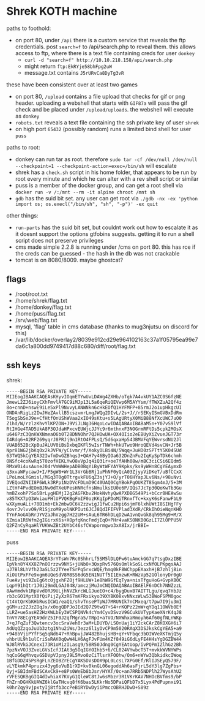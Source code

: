 # Shrek KOTH machine

paths to foothold:

- on port 80, under `/api` there is a custom service that reveals the ftp credentials. post `search=f` to /api/search.php to reveal them. this allows access to ftp, where there is a text file containing creds for user `donkey`
  - `curl -d "search=f" http://10.10.218.158/api/search.php`
  - might return `ftp:EkRYje58bhFpg2uW`
  - message.txt contains `J5rURvCa8DyTg3vR`

these have been consistent over at least two games

- on port 80, `/upload` contains a file upload that checks for gif or png header. uploading a webshell that starts with `GIF87a` will pass the gif check and be placed under `/upload/uploads`. the webshell will execute as `donkey`
- `robots.txt` reveals a text file containing the ssh private key of user `shrek`
- on high port `65432` (possibly random) runs a limited bind shell for user `puss`

paths to root:

- donkey can run tar as root. therefore `sudo tar -cf /dev/null /dev/null --checkpoint=1 --checkpoint-action=exec=/bin/sh` will escalate
- shrek has a `check.sh` script in his home folder, that appears to be run by root every minute and which he can alter with a rev shell script or similar
- puss is a member of the docker group, and can get a root shell via `docker run -v /:/mnt --rm -it alpine chroot /mnt sh`
- `gdb` has the suid bit set. any user can get root via `./gdb -nx -ex 'python import os; os.execl("/bin/sh", "sh", "-p")' -ex quit`

other things:

- `run-parts` has the suid bit set, but couldnt work out how to escalate it as it doesnt support the options gtfobins suggests. getting it to run a shell script does not preserve privileges
- cms made simple 2.2.8 is running under /cms on port 80. this has rce if the creds can be guessed - the hash in the db was not crackable
- tomcat is on 8080/8009. maybe ghostcat?

## flags

- /root/root.txt
- /home/shrek/flag.txt
- /home/donkey/flag.txt
- /home/puss/flag.txt
- /srv/web/flag.txt
- mysql, 'flag' table in cms database (thanks to mug3njutsu on discord for this)
- /var/lib/docker/overlay2/8039e912cd29e964102163c37a1f05795ea99e7da6c1a800dd9749417d88c680/diff/root/flag.txt

## ssh keys

shrek:

```
-----BEGIN RSA PRIVATE KEY-----
MIIEogIBAAKCAQEAsKHyvIOqmETYwUvLDAWg4ZXHb/oTgk7A4vkUY1AZC0S6fzNE
JmewL2ZJ6ioyCXhFmvlA7GC9iMJp13L5a6qeRiQEVwp6M5AYYsm/fTWXZuA2Qf4z
8o+cnnD+nswE9iLe5xPl9NvvyLANWNkn6cHkEOfQ1HYFMFP+85rmJ2o1upHkgcUI
ONDAnRigLz2IwJHeZAvllB5cszvmrLmgJWQg2DIvL/2s+J//rSEKyISmGVBxDdRm
T5ogSbSeJ9e+CfHtfOnUShWVaa2xIO49sKtu+s5LAgURtyX0MiB88NfXcUWC7uO0
Z1hd/W/rzlzKhvYlKPZON+J9ViJLNg36HqoLcwIDAQABAoIBABaM5n+Y07vS9lVf
RtIHGe4TAD5UkA8P3OJdaHPxcvEUWjcJJYc9r6mthnxF3NOGrmRFtDs5cpk2MOsX
u646PzC3QnKWXNmeaO6b0T28DNNOhr7QJHOwUA+OX4OIio2eEBUyXiZvueJGT73r
I4Rdg6+A2RF269yqrJ8PRJj9n1RtO4FPLsQ/5d6qxaHp543BMVFqYEWvrsdNU2Jl
VUAB652BcXpBuJALUV0iBsDxbqIKFl5wIsrTNWh+hkUTwo9HroQEVd4svCN+Jr5B
Npr81WG2jbKqOx2kJVFW/yCivmr/f/XokyOLBi4N/5Wqq+JuHD0zSPTtY5K04SUd
63TWQ5kCgYEA32IwfmDwGZBhqs3+QAH7y46ByIOa632DnZnFu2IqKySpTDk6chmh
ONSfc4coKwRq5T0zofHIKLYwO8vVpJq4iQ31r+oe7fAHh08w/mBC3ciCSi6EQdm5
RMxW0i4usAuneJ04rVmWWHepADB0BqYiByWtWFYAY9Kpks/ks9yWHn8CgYEAymxD
q3xvaWFycawJ+I/P5gW8+Wr1L3VrGbBRj1uPhNF0yQcA03ZjyyViDKeT/uBfCCxX
LPoLmoLYGmisl/MGq3T0g0TtrgvkFU6qZ3sjYJ+O/yrT06HYapJLv6Ns/+98uNvi
3VEQodZNII8P6WLk3RPp1NzDVcFDLmD9C40UAQ0CgYBokPgOUKZT8Sgm4mJ/5+3M
LZtHF4PvdEOmBJNw0dTXeUPesHNRcfnsNmulksEU0e6P/IQs7Jc7p30QoKwTb3Gu
hmBZxohP7So5BrLygHEMjI2g2AGFKbv2HokNvhyQwAPXDBG549Pi+bCcrBHEAwSu
v85TKX7pO3WxiauPHlUPVQKBgFmIF0ozKKgIpPDoMiTRnxfTc+kxyK6sFanwFbL9
wXXymuALi+78D1mb+Ek2mbwDC6V2zzwigJ1fwCu2Hpi6sjmF6lxhUWtI8SIHgFFy
4ovrJvlvvO9/R1SjzoM9yolNKPIut6JCJ8QdIFIFVPlad3XdR/CRkIhOieNqnKHO
TYnFAoGAbRrJYVZaJhVzgg7H22UM+sAuL6TR6hDLqD2wA1vnQvGk8qh95Mg9+M/X
6Zmia1R6Wfm2gIGirxK6s+XOpfqKncFmdjEqO+PHr4vaKSONKB0GzLI7ZlOPPU5V
Q2FZnCyRqaHlYUKWwZBt2UYbC46sfCWapormgwo3xA8Ix/jrBBI=
-----END RSA PRIVATE KEY-----
```

puss

```
-----BEGIN RSA PRIVATE KEY-----
MIIEowIBAAKCAQEA3rYTsWn7Rc0ShhrLf5SM5lDLQFw6tuAmckGG7q7tsgDxzIBE
IpVkn8Y4XX8ZPnOOrzzw9NYS+jUNb0+3QxpRv576QsOmlkSoSLcxNfOLPKpqsAAJ
uJ7Bl8LhVfh23aSL5z2TYeeTSrPq5rxcWQE/hmq0kF8WChppEXaxhHjB7zhlj8in
XiOUtPxFFe9xgm6UQeSdV8M8SS6dG5EN1NUTf5I1EmzwK+RWzVp52GOlonyDr0gU
FueAvjvi9ZuEg6tcOjgxhFZOjf9HLUW+1e8hW9GfEqTya+nisTfguHoG+GvpXB0C
LqpY91hQtr1J0i29mdLGAJ048/amczjMuJmCNQIDAQABAoIBAElF6nDCh7NNZzzL
8AwHmdvk1RpVvdORJ9ULjhNVZkrcWLGJueEO+c4/bygDuxB7AITTLgu/qvq7HbJz
rb3cGO1MptX0fQiPijZyXzR67mKFRxikyo39XYBK08xvNNxzWLw53BWoFSPM0goc
Ct4VtQrKbKHbRusICW1/eaQ1/shvTnsePTpWJ7MRUNIk7nCMxeq/t7pw7I9ju3mI
gGM+uz2ZJzZOqJx/x0ogQDPJoIEd2Q7Z9twQ7+S4+rKQPz22mW+qYDq11OWVb0Ef
LLRZ+ue5asHZ2HzKWLbEy3WCSPQNVk4cYm4CyvDSvzV9GCukUVTypKaeXNrK4qJ8
TnVY78ECgYEA9drZ5IF0J2qfMgra5/TRpI+aTVO/NXWhxaRmoyh6Af60gfNLnWKp
J+qJFqZuf3Qwtencv3ocSraVeh0r3aM+LDUYD/LSOnUaj1iY2ckCArZ8KOXGH6i7
AdUqQZzqoJuUb3ztg1Nhu2iWs/3ezz6l1yOvCP9m5020RAqX3DSJkskCgYEA5+a9
+948bVjiPYfFSq5qNd647+RhBpvjJW482BhujsHB+qY+VFbqc3bOIWVeXKTmjQ5y
vhbrUL9h1ulCriSsRAK0qQwW4LH6AgFJvFUm4KZf849iG6dLyFE4H4sYgDGZBW44
WJ8lRVkGJCnexI73R1oMizILasg9/5BR50Jdng0CgYEAtUop/ivPQPmIZlhGz2Bh
7pzNxVOJ3ZveLGVsIcfJIAt3g5OqIGYOIhb5+6/CL024VYwbcT5T+mvkkWVNYWPs
hqCoG6qMhvqvGSDVpVJpnyJ9L5Mvo0zCiTlsrXFOOhw/Om6+nWYw3QbkidkcIWoq
1BfGDDZ45PsRgFLnZEOBZrECgYAK5DVsDOX9pL0LcsL7XPG0Ef/RlIJSEyQ579F/
vLYEkmkP4pruzx43yg6oVuB1rXD+kv0knGL06egoddAh6asFjrL5dY3lg7ZgPbs+
0yj+SBIdmFBdSCAxCk9+e8Ps0WeEb8bJsr/HYAT/0c+an7RRb5NDPlh27WysAhU2
rVFESQKBgGIQ4dIwhiaX7KVyG1QleWC8tJw6sMbzr3R1VKrKAV7NHOcBVfms9/bP
FhZrnDGHKkUAWZ6klGaTHcvq8fK6bas5LKkrNo5DPaiQFbD7x5Lyx4PdPupnxi91
k0hrZqy9vjpxtyIj8tfb3ccPeBiRYDwDyiiPmccOBRHJDwD+S89z
-----END RSA PRIVATE KEY-----
```
